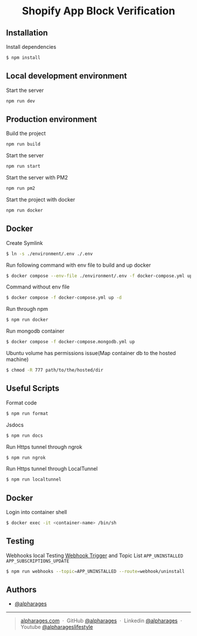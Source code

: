 <h1 align="center">
  <br>
  Shopify App Block Verification
  <br>
</h1>


## Installation
Install dependencies
```bash
$ npm install
```

## Local development environment
Start the server
```bash
npm run dev
```

## Production environment
Build the project
```bash
npm run build
```
Start the server
```bash
npm run start
```
Start the server with PM2
```bash
npm run pm2
```
Start the project with docker
```bash
npm run docker
```

## Docker
Create Symlink
```bash
$ ln -s ./environment/.env ./.env
```
Run following command with env file to build and up docker
```bash
$ docker compose --env-file ./environment/.env -f docker-compose.yml up -d
```
Command without env file
```bash
$ docker compose -f docker-compose.yml up -d
```
Run through npm
```bash
$ npm run docker
```
Run mongodb container
```bash
$ docker compose -f docker-compose.mongodb.yml up
```
Ubuntu volume has permissions issue(Map container db to the hosted machine)
```bash
$ chmod -R 777 path/to/the/hosted/dir
```

## Useful Scripts
Format code
```bash
$ npm run format
```
Jsdocs
```bash
$ npm run docs
```
Run Https tunnel through ngrok
```bash
$ npm run ngrok
```
Run Https tunnel through  LocalTunnel
```bash
$ npm run localtunnel
```

## Docker
Login into container shell
```bash
$ docker exec -it <container-name> /bin/sh
```
## Testing
Webhooks local Testing [Webhook Trigger](https://shopify.dev/docs/apps/tools/cli/commands#webhook-trigger) and Topic List `APP_UNINSTALLED` `APP_SUBSCRIPTIONS_UPDATE`
```bash
$ npm run webhooks --topic=APP_UNINSTALLED --route=webhook/uninstall
```

## Authors

- [@alpharages](https://github.com/alpharagesadmin)

---

> [alpharages.com](https://alpharages.com/) &nbsp;&middot;&nbsp;
> GitHub [@alpharages](https://github.com/alpharagesadmin) &nbsp;&middot;&nbsp;
> Linkedin [@alpharages](https://www.linkedin.com/company/alpharages) &nbsp;&middot;&nbsp;
> Youtube [@alpharageslifestyle](https://www.youtube.com/channel/UCrkH0PJFi2AnFQIKFlRr6zw)
